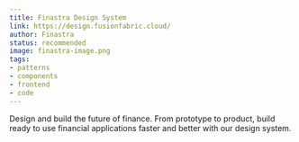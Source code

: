 ```yaml
---
title: Finastra Design System
link: https://design.fusionfabric.cloud/
author: Finastra
status: recommended
image: finastra-image.png
tags:
- patterns
- components
- frontend
- code
---
```


Design and build the future of finance. From prototype to product, build ready to use financial applications faster and better with our design system.

